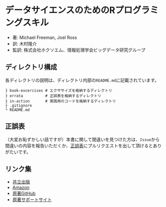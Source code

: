 # データサイエンスのためのRプログラミングスキル

- 著: Michael Freeman, Joel Ross
- 訳: 木村隆介
- 監訳: 株式会社ホクソエム、情報処理学会ビッグデータ研究グループ

## ディレクトリ構成

各ディレクトリの説明は、ディレクトリ内部の`README.md`に記載されています。

```
├ book-excercises # エクササイズを格納するディレクトリ  
├ errata          # 正誤表を格納するディレクトリ  
├ in-action       # 実践用のコードを格納するディレクトリ  
├ .gitignore  
└ README.md  
```

## 正誤表

（大変お恥ずかしい話ですが）本書に関して間違いを見つけた方は、`Issue`から間違いの内容を報告いただくか、[正誤表](./errata/table-of-errata.md)にプルリクエストを出して頂けるとありがたいです。

## リンク集

- [共立出版](https://www.kyoritsu-pub.co.jp/bookdetail/9784320124745)
- [Amazon](https://www.amazon.co.jp/%E3%83%87%E3%83%BC%E3%82%BF%E3%82%B5%E3%82%A4%E3%82%A8%E3%83%B3%E3%82%B9%E3%81%AE%E3%81%9F%E3%82%81%E3%81%AE-R%E3%83%97%E3%83%AD%E3%82%B0%E3%83%A9%E3%83%9F%E3%83%B3%E3%82%B0%E3%82%B9%E3%82%AD%E3%83%AB-Michael-Freeman/dp/432012474X)
- [原著GitHub](https://github.com/programming-for-data-science/)
- [原著サポートサイト](https://programming-for-data-science.github.io/)
